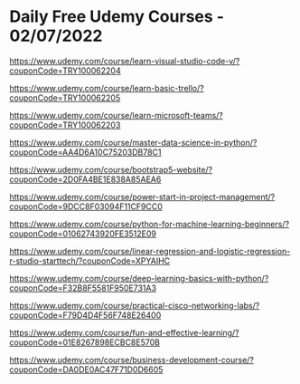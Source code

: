 # Daily Free Udemy Courses - 02/07/2022

https://www.udemy.com/course/learn-visual-studio-code-v/?couponCode=TRY100062204
https://www.udemy.com/course/learn-basic-trello/?couponCode=TRY100062205
https://www.udemy.com/course/learn-microsoft-teams/?couponCode=TRY100062203
https://www.udemy.com/course/master-data-science-in-python/?couponCode=AA4D6A10C75203DB78C1
https://www.udemy.com/course/bootstrap5-website/?couponCode=2D0FA4BE1E838A85AEA6
https://www.udemy.com/course/power-start-in-project-management/?couponCode=9DCC8F03094F11CF9CC0
https://www.udemy.com/course/python-for-machine-learning-beginners/?couponCode=01062743920FE3512E09
https://www.udemy.com/course/linear-regression-and-logistic-regression-r-studio-starttech/?couponCode=XPYAIHC
https://www.udemy.com/course/deep-learning-basics-with-python/?couponCode=F32B8F5581F950E731A3
https://www.udemy.com/course/practical-cisco-networking-labs/?couponCode=F79D4D4F56F748E26400
https://www.udemy.com/course/fun-and-effective-learning/?couponCode=01E8267898ECBC8E570B
https://www.udemy.com/course/business-development-course/?couponCode=DA0DE0AC47F71D0D6605
